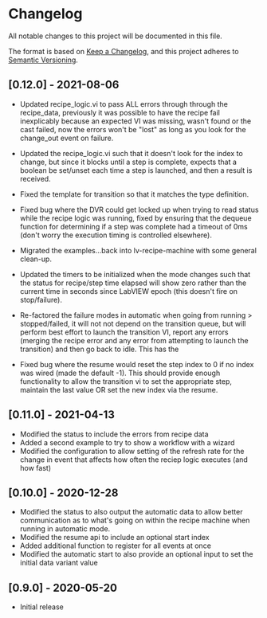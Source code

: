 # Changelog

All notable changes to this project will be documented in this file.

The format is based on [Keep a Changelog](https://keepachangelog.com/en/1.0.0/),
and this project adheres to [Semantic Versioning](https://semver.org/spec/v2.0.0.html).

## [0.12.0] - 2021-08-06

- Updated recipe_logic.vi to pass ALL errors through through the recipe_data, previously it was possible to have the recipe fail inexplicably because an expected VI was missing, wasn't found or the cast failed, now the errors won't be "lost" as long as you look for the change_out event on failure.
- Updated the recipe_logic.vi such that it doesn't look for the index to change, but since it blocks until a step is complete, expects that a boolean be set/unset each time a step is launched, and then a result is received.
- Fixed the template for transition so that it matches the type definition.
- Fixed bug where the DVR could get locked up when trying to read status while the recipe logic was running, fixed by ensuring that the dequeue function for determining if a step was complete had a timeout of 0ms (don't worry the execution timing is controlled elsewhere).
- Migrated the examples...back into lv-recipe-machine with some general clean-up.

- Updated the timers to be initialized when the mode changes such that the status for recipe/step time elapsed will show zero rather than the current time in seconds since LabVIEW epoch (this doesn't fire on stop/failure).
- Re-factored the failure modes in automatic when going from running > stopped/failed, it will not not depend on the transition queue, but will perform best effort to launch the transition VI, report any errors (merging the recipe error and any error from attempting to launch the transition) and then go back to idle. This has the 
- Fixed bug where the resume would reset the step index to 0 if no index was wired (made the default -1). This should provide enough functionality to allow the transition vi to set the appropriate step, maintain the last value OR set the new index via the resume.

## [0.11.0] - 2021-04-13

- Modified the status to include the errors from recipe data
- Added a second example to try to show a workflow with a wizard
- Modified the configuration to allow setting of the refresh rate for the change in event that affects how often the reciep logic executes (and how fast)

## [0.10.0] - 2020-12-28

- Modified the status to also output the automatic data to allow better communication as to what's going on within the recipe machine when running in automatic mode.
- Modified the resume api to include an optional start index
- Added additional function to register for all events at once
- Modified the automatic start to also provide an optional input to set the initial data variant value

## [0.9.0] - 2020-05-20

- Initial release
